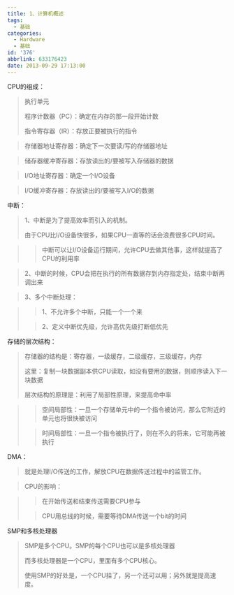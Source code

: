 ```yaml
---
title: 1、计算机概述
tags:
  - 基础
categories:
  - Hardware
  - 基础
id: '376'
abbrlink: 633176423
date: 2013-09-29 17:13:00
---
```


CPU的组成：

> 执行单元
> 
> 程序计数器（PC）：确定在内存的那一段开始计数
> 
> 指令寄存器（IR）：存放正要被执行的指令

> 存储器地址寄存器：确定下一次要读/写的存储器地址

> 储存器缓冲寄存器：存放读出的/要被写入存储器的数据

> I/O地址寄存器：确定一个I/O设备

> I/O缓冲寄存器：存放读出的/要被写入I/O的数据

>   

中断：

> 1、中断是为了提高效率而引入的机制。
> 
> 由于CPU比I/O设备快很多，如果CPU一直等的话会浪费很多CPU时间。

> > 中断可以让I/O设备运行期间，允许CPU去做其他事，这样就提高了CPU的利用率

> 2、中断的时候，CPU会把在执行的所有数据存到内存指定处，结束中断再调出来

> 3、多个中断处理：

> > 1、不允许多个中断，只能一个一个来
> 
> > 2、定义中断优先级，允许高优先级打断低优先

  

  

存储的层次结构：

> 存储器的结构是：寄存器，一级缓存，二级缓存，三级缓存，内存
> 
> 这里：复制一块数据副本供CPU读取，如没有要用的数据，则顺序读入下一块数据
> 
> 层次结构的原理是：利用了局部性原理，来提高命中率

> > 空间局部性：一旦一个存储单元中的一个指令被访问，那么它附近的单元也将很快被访问
> 
> > 时间局部性：一旦一个指令被执行了，则在不久的将来，它可能再被执行

>   
> 
>   

DMA：

> 就是处理I/O传送的工作，解放CPU在数据传送过程中的监管工作。

> CPU的影响：

> > 在开始传送和结束传送需要CPU参与
> 
> > CPU用总线的时候，需要等待DMA传送一个bit的时间
> 
> >   

SMP和多核处理器

> SMP是多个CPU。SMP的每个CPU也可以是多核处理器
> 
> 而多核处理器是一个CPU，里面有多个CPU核心。
> 
> 使用SMP的好处是，一个CPU挂了，另一个还可以用；另外就是提高速度。

  

> >   
> 
>